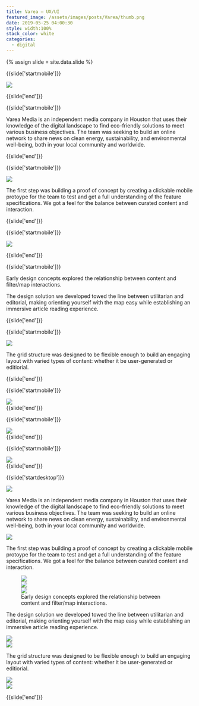 ```yaml
---
title: Varea — UX/UI
featured_image: /assets/images/posts/Varea/thumb.png
date: 2019-05-25 04:00:30
style: width:100%
stack_color: white
categories:
  - digital
---
```


{% assign slide = site.data.slide %}

{{slide['startmobile']}}

  <div>
    <img
      class="full-height"
      src="{{ site.url }}/assets/images/posts/Varea/varea-1-mobile@2x.png"
    />
  </div>

{{slide['end']}}

{{slide['startmobile']}}

  <p>Varea Media is an independent media company in Houston that uses their knowledge of the digital landscape to find eco-friendly solutions to meet various business objectives. The team was seeking to build an online network to share news on clean energy, sustainability, and environmental well-being, both in your local community and worldwide.</p>
{{slide['end']}}

{{slide['startmobile']}}

  <div>
    <img
      class="full-height"
      src="{{ site.url }}/assets/images/posts/Varea/varea-2-mobile@2x.png"
    />
  </div>

  <p class="bg-dark">The first step was building a proof of concept by creating a clickable mobile protoype for the team to test and get a full understanding of the feature specifications. We got a feel for the balance between curated content and interaction.</p>
{{slide['end']}}

{{slide['startmobile']}}

  <div>
    <img
      class="full-height"
      src="{{ site.url }}/assets/images/posts/Varea/varea-3-mobile@2x.png"
    />
  </div>

{{slide['end']}}

{{slide['startmobile']}}

<p>Early design concepts explored the relationship between content and filter/map interactions.</p>

  <p>The design solution we developed towed the line between utilitarian and editorial, making orienting yourself with the map easy while establishing an immersive article reading experience.</p>
{{slide['end']}}

{{slide['startmobile']}}

  <div>
    <img
      class="full-height"
      src="{{ site.url }}/assets/images/posts/Varea/varea-4-mobile@2x.png"
    />
  </div>

  <p class="bg-dark">The grid structure was designed to be flexible enough to build an engaging layout with varied types of content: whether it be user-generated or editiorial.</p>
{{slide['end']}}

{{slide['startmobile']}}

  <div>
    <img
      class="full-height"
      src="{{ site.url }}/assets/images/posts/Varea/varea-5-mobile@2x.png"
    />
  </div>
{{slide['end']}}

{{slide['startmobile']}}

  <div>
    <img
      class="full-height"
      src="{{ site.url }}/assets/images/posts/Varea/varea-6-mobile@2x.png"
    />
  </div>
{{slide['end']}}

{{slide['startmobile']}}

  <div>
    <img
      class="full-height"
      src="{{ site.url }}/assets/images/posts/Varea/varea-7-mobile@2x.png"
    />
  </div>
{{slide['end']}}

{{slide['startdesktop']}}

  <div>
    <img class="full-width" src="{{ site.url }}/assets/images/posts/Varea/varea-1@2x.png" />
  </div>

  <p>Varea Media is an independent media company in Houston that uses their knowledge of the digital landscape to find eco-friendly solutions to meet various business objectives. The team was seeking to build an online network to share news on clean energy, sustainability, and environmental well-being, both in your local community and worldwide.</p>

  <div>
    <img src="{{ site.url }}/assets/images/posts/Varea/varea-2@2x.png" />
  </div>

  <p>The first step was building a proof of concept by creating a clickable mobile protoype for the team to test and get a full understanding of the feature specifications. We got a feel for the balance between curated content and interaction.</p>

  <figure>
    <div class="row">
      <div class="column">
        <div>
          <img src="{{ site.url }}/assets/images/posts/Varea/varea-3.png" />
        </div>
        <div>
          <img src="{{ site.url }}/assets/images/posts/Varea/varea-4.png" />
        </div>
      </div>
      <div>
        <img src="{{ site.url }}/assets/images/posts/Varea/varea-5.png" />
      </div>
    </div>
    <figcaption>Early design concepts explored the relationship between content and filter/map interactions.</figcaption>
  </figure>

  <p>The design solution we developed towed the line between utilitarian and editorial, making orienting yourself with the map easy while establishing an immersive article reading experience.</p>

  <div class="row">
    <div>
      <img src="{{ site.url }}/assets/images/posts/Varea/varea-6@2x.png" />
    </div>
    <div>
      <img src="{{ site.url }}/assets/images/posts/Varea/varea-7@2x.png" />
    </div>
  </div>

  <p>The grid structure was designed to be flexible enough to build an engaging layout with varied types of content: whether it be user-generated or editiorial.</p>

  <div class="row">
    <div>
      <img src="{{ site.url }}/assets/images/posts/Varea/varea-8@2x.png" />
    </div>
    <div>
      <img src="{{ site.url }}/assets/images/posts/Varea/varea-9@2x.png" />
    </div>
  </div>

{{slide['end']}}
